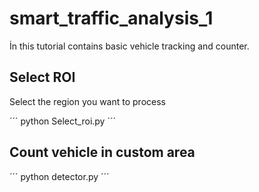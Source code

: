 # smart_traffic_analysis_1

İn this tutorial contains basic vehicle tracking and counter.

## Select ROI
  
Select the region you want to process

´´´
python Select_roi.py
´´´

## Count vehicle in custom area

´´´
python detector.py
´´´
